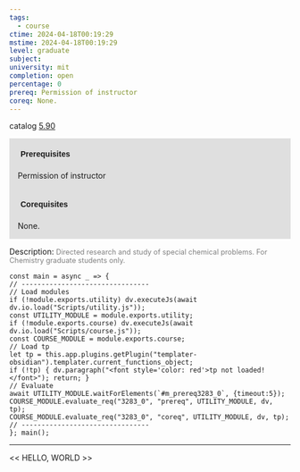 ```yaml
---
tags:
  - course
ctime: 2024-04-18T00:19:29
mstime: 2024-04-18T00:19:29
level: graduate
subject: 
university: mit
completion: open
percentage: 0
prereq: Permission of instructor
coreq: None.
---
```


catalog [5.90](http://student.mit.edu/catalog/m5b.html#5.90)

<span style="display: block; padding: 15px; background-color: rgb(100, 100, 100, 0.2);"><font id="m_prereq3283_0" style="display: block; font-family: Arial, sans-serif; font-weight: bold; padding: 5px">Prerequisites</font><br><span id="prereq3283_0">Permission of instructor</span></span>
<span style="display: block; padding: 15px; background-color: rgb(100, 100, 100, 0.2);"><font id="m_coreq3283_0" style="display: block; font-family: Arial, sans-serif; font-weight: bold; padding: 5px">Corequisites</font><br><span id="coreq3283_0">None.</span></span>

<font style="">Description:</font>
<font style="color: grey; font-size: 0.8rem;">Directed research and study of special chemical problems. For Chemistry graduate students only.</font>

```dataviewjs
const main = async _ => {
// --------------------------------
// Load modules
if (!module.exports.utility) dv.executeJs(await dv.io.load("Scripts/utility.js"));
const UTILITY_MODULE = module.exports.utility;
if (!module.exports.course) dv.executeJs(await dv.io.load("Scripts/course.js"));
const COURSE_MODULE = module.exports.course;
// Load tp
let tp = this.app.plugins.getPlugin("templater-obsidian").templater.current_functions_object;
if (!tp) { dv.paragraph("<font style='color: red'>tp not loaded!</font>"); return; }
// Evaluate
await UTILITY_MODULE.waitForElements(`#m_prereq3283_0`, {timeout:5});
COURSE_MODULE.evaluate_req("3283_0", "prereq", UTILITY_MODULE, dv, tp);
COURSE_MODULE.evaluate_req("3283_0", "coreq", UTILITY_MODULE, dv, tp);
// --------------------------------
}; main();
```

---

<< HELLO, WORLD >>
